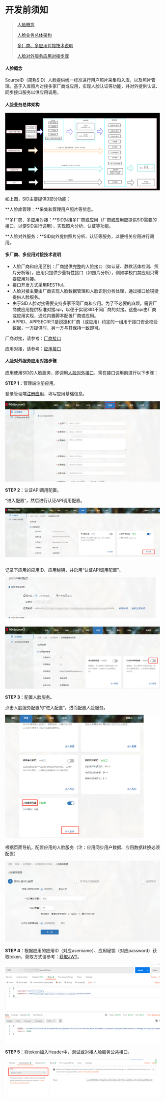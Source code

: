 # 开发前须知
>[人脸概念](#link1)
>
>[人脸业务总体架构](#link2)
>
>[多厂商、多应用对接技术说明](#link3)
>
>[人脸对外服务应用对接步骤](#link4)

#### 人脸概念<div id=link1></div>

SourceID（简称SID）人脸提供统一标准进行用户照片采集和入库，以及照片管理。基于入库照片对接多家厂商或应用，实现人脸认证等功能，并对外提供认证、同步接口服务以供应用调用。



#### 人脸业务总体架构<div id=link2></div>

![业务总体架构](README.assets/1.png)

如上图，SID主要提供3部分功能：

**人脸库管理：**采集和管理用户照片等信息。

**多厂商、多应用对接：**SID对接多厂商或应用（厂商或应用应提供SID需要的接口，以便SID进行调用），实现照片分析、认证等功能。

**人脸对外服务：**SID向外提供照片分析、认证等服务，以便相关应用进行调用。



#### 多厂商、多应用对接技术说明<div id=link3></div>

* 人脸厂商和应用区别：厂商提供完整的人脸接口（如认证、静默活体检测、照片分析等），应用只提供少量特性接口（如照片分析），例如学校门禁应用只需要应用对接。
* 接口开发方式采用RESTful。
* 人脸对接主要由厂商实现人脸数据管理和人脸识别分析处理，通过接口给锐捷提供人脸服务。
* 由于SID人脸对接需要支持多家不同厂商和应用。为了不必要的麻烦，需要厂商或应用提供标准对接api，以便于实现SID不同厂商的对接。这些api由厂商或应用实现，通过内置脚本配置厂商或应用。
* APPID、APPSECRET是锐捷和厂商（或应用）约定的一组用于接口安全校验数据，一方提供时，另一方与其保持一致即可。

厂商对接，请参考：[厂商接口](/faceid/manufacturer/interface/manufacture.html)

应用对接，请参考：[应用接口](/faceid/manufacturer/interface/application.html)



#### 人脸对外服务应用对接步骤<div id=link4></div>

应用使用SID的人脸服务，即调用[人脸对外接口](/faceid/public/interface/face-external-api.html)，需在接口调用前进行以下步骤：

**STEP 1**：管理端注册应用。

登录管理端[注册应用](https://idself26.rghall.com.cn/linkid-admin/business/docking/app-manage/add-application?type=new)，填写应用基础信息。

![2](README.assets/2.png)

**STEP 2**：认证API调用配置。

“进入配置”，然后进行认证API调用配置。

![3](README.assets/3.png)

记录下应用的应用ID、应用秘钥，并启用“认证API调用配置”。

![4](README.assets/4.png)

![9](README.assets/9.png)

**STEP 3**：配置人脸服务。

点击人脸服务配置的“进入配置”，进而配置人脸服务。

![5](README.assets/5.png)

根据页面导航，配置应用的人脸服务（注：应用同步用户数据、应用数据转换必须配置）

![6](README.assets/6.png)

**STEP 4**：根据应用的应用ID（对应username）、应用秘钥（对应password）获取token，获取方式请参考：[获取JWT](/get-JWT.html)。

![7](README.assets/7.png)

**STEP 5**：将token加入Header中，测试或对接人脸服务公共接口。

![8](README.assets/8.png)

